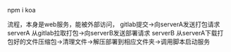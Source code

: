 npm i koa

流程，本身是web服务，能被外部访问，
gitlab提交->向serverA发送打包请求
serverA 从gitlab拉取打包->向serverB发送部署请求
serverB 从serverA下载打包好的文件压缩包->清理文件->解压部署到相应文件夹->调用脚本启动服务